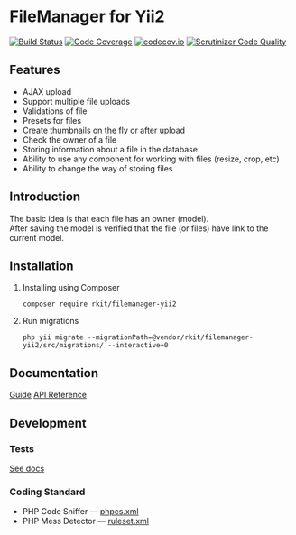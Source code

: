 # FileManager for Yii2

[![Build Status](https://travis-ci.org/rkit/filemanager-yii2.svg?branch=master)](https://travis-ci.org/rkit/filemanager-yii2)
[![Code Coverage](https://scrutinizer-ci.com/g/rkit/filemanager-yii2/badges/coverage.png?b=master)](https://scrutinizer-ci.com/g/rkit/filemanager-yii2/?branch=master)
[![codecov.io](http://codecov.io/github/rkit/filemanager-yii2/coverage.svg?branch=master)](http://codecov.io/github/rkit/filemanager-yii2?branch=master)
[![Scrutinizer Code Quality](https://scrutinizer-ci.com/g/rkit/filemanager-yii2/badges/quality-score.png?b=master)](https://scrutinizer-ci.com/g/rkit/filemanager-yii2/?branch=master)

## Features

- AJAX upload
- Support multiple file uploads
- Validations of file
- Presets for files
- Create thumbnails on the fly or after upload
- Check the owner of a file
- Storing information about a file in the database
- Ability to use any component for working with files (resize, crop, etc)
- Ability to change the way of storing files

## Introduction

The basic idea is that each file has an owner (model).  
After saving the model is verified that the file (or files) have link to the current model.

## Installation

1. Installing using Composer

   ```
   composer require rkit/filemanager-yii2
   ```

2. Run migrations

   ```
   php yii migrate --migrationPath=@vendor/rkit/filemanager-yii2/src/migrations/ --interactive=0
   ```

## Documentation

[Guide](/guide)
[API Reference](/docs)  

## Development

### Tests

[See docs](/tests/#tests)

### Coding Standard

- PHP Code Sniffer — [phpcs.xml](./phpcs.xml)
- PHP Mess Detector — [ruleset.xml](./ruleset.xml)
